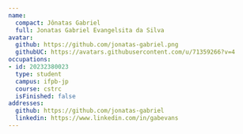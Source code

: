 ```yaml
---
name:
  compact: Jônatas Gabriel
  full: Jonatas Gabriel Evangelsita da Silva
avatar:
  github: https://github.com/jonatas-gabriel.png
  githubUC: https://avatars.githubusercontent.com/u/71359266?v=4
occupations:
- id: 20232380023
  type: student
  campus: ifpb-jp
  course: cstrc
  isFinished: false
addresses:
  github: https://github.com/jonatas-gabriel
  linkedin: https://www.linkedin.com/in/gabevans
---
```

